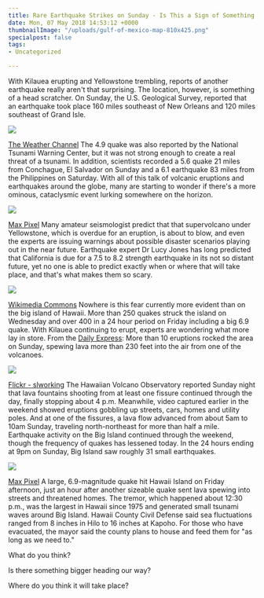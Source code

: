 ```yaml
---
title: Rare Earthquake Strikes on Sunday - Is This a Sign of Something Bigger?
date: Mon, 07 May 2018 14:53:12 +0000
thumbnailImage: "/uploads/gulf-of-mexico-map-810x425.png"
specialpost: false
tags:
- Uncategorized

---
```

With Kilauea erupting and Yellowstone trembling, reports of another earthquake really aren't that surprising. The location, however, is something of a head scratcher. On Sunday, the U.S. Geological Survey, reported that an earthquake took place 160 miles southeast of New Orleans and 120 miles southeast of Grand Isle. 

![](http://newsattorneys.staging.wpengine.com/wp-content/uploads/2018/05/new-orleans-quake-map.jpg) 

[The Weather Channel](https://weather.com/news/news/2018-05-06-new-orleans-earthquake-gulf-of-mexico) The 4.9 quake was also reported by the National Tsunami Warning Center, but it was not strong enough to create a real threat of a tsunami. In addition, scientists recorded a 5.6 quake 21 miles from Conchague, El Salvador on Sunday and a 6.1 earthquake 83 miles from the Philippines on Saturday. With all of this talk of volcanic eruptions and earthquakes around the globe, many are starting to wonder if there's a more ominous, cataclysmic event lurking somewhere on the horizon. 

![](http://newsattorneys.staging.wpengine.com/wp-content/uploads/2018/05/kilauea-volcano2-1024x682.jpg) 

[Max Pixel](https://www.maxpixel.net/Volcano-Outdoors-National-Park-Hawaii-Kilauea-3088675) Many amateur seismologist predict that that supervolcano under Yellowstone, which is overdue for an eruption, is about to blow, and even the experts are issuing warnings about possible disaster scenarios playing out in the near future. Earthquake expert Dr Lucy Jones has long predicted that California is due for a 7.5 to 8.2 strength earthquake in its not so distant future, yet no one is able to predict exactly when or where that will take place, and that's what makes them so scary. 

![](http://newsattorneys.staging.wpengine.com/wp-content/uploads/2018/05/Earthquake_damage_in_Jacmel_2010-01-17_3-1024x683.jpg) 

[Wikimedia Commons](https://commons.wikimedia.org/wiki/File:Earthquake_damage_in_Jacmel_2010-01-17_3.jpg) Nowhere is this fear currently more evident than on the big island of Hawaii. More than 250 quakes struck the island on Wednesday and over 400 in a 24 hour period on Friday including a big 6.9 quake. With Kilauea continuing to erupt, experts are wondering what more lay in store. From the [Daily Express](https://www.express.co.uk/news/world/956266/Hawaii-volcano-eruption-another-earthquake-lava-toxic-gas-leilani-estates): More than 10 eruptions rocked the area on Sunday, spewing lava more than 230 feet into the air from one of the volcanoes. 

![](http://newsattorneys.staging.wpengine.com/wp-content/uploads/2018/05/kilauea-volcano-ocean-1024x683.jpg) 

[Flickr - slworking](https://www.flickr.com/photos/slworking/4191800237) The Hawaiian Volcano Observatory reported Sunday night that lava fountains shooting from at least one fissure continued through the day, finally stopping about 4 p.m. Meanwhile, video captured earlier in the weekend showed eruptions gobbling up streets, cars, homes and utility poles. And at one of the fissures, a lava flow advanced from about 5am to 10am Sunday, traveling north-northeast for more than half a mile. Earthquake activity on the Big Island continued through the weekend, though the frequency of quakes has lessened today. In the 24 hours ending at 9pm on Sunday, Big Island saw roughly 31 small earthquakes. 

![](http://newsattorneys.staging.wpengine.com/wp-content/uploads/2018/05/kilauea-volcano-lava.jpg) 

[Max Pixel](https://www.maxpixel.net/Volcano-Outdoors-National-Park-Hawaii-Kilauea-3088675) A large, 6.9-magnitude quake hit Hawaii Island on Friday afternoon, just an hour after another sizeable quake sent lava spewing into streets and threatened homes. The tremor, which happened about 12:30 p.m., was the largest in Hawaii since 1975 and generated small tsunami waves around Big Island. Hawaii County Civil Defense said sea fluctuations ranged from 8 inches in Hilo to 16 inches at Kapoho. For those who have evacuated, the mayor said the county plans to house and feed them for "as long as we need to." 

What do you think? 

Is there something bigger heading our way? 

Where do you think it will take place?
